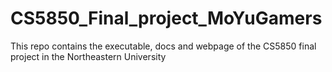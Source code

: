 # CS5850_Final_project_MoYuGamers
This repo contains the executable, docs and webpage of the CS5850 final project in the Northeastern University
